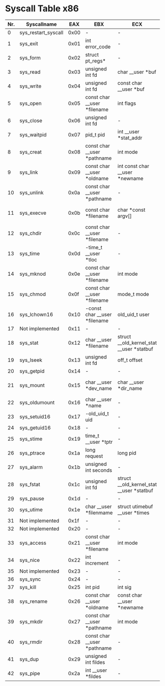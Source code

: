 # Syscall Table x86

| Nr. | Syscallname | EAX | EBX | ECX | EDX | ESI | EDI | Definition |
| --- | ----------- | --- | --- | --- | --- | --- | --- | -----------|
|0|sys_restart_syscall|0x00|-|-|-|-|-|kernel/signal.c:2058|
|1|sys_exit|0x01|int error_code|-|-|-|-|kernel/exit.c:1046|
|2|sys_form|0x02|struct pt_regs*|-|-|-|-|arch/alpha/kernel/entry.S:716|
|3|sys_read|0x03|unsigned int fd|char __user *buf|size_t count|-|-|fs/read_write.c:391|
|4|sys_write|0x04|unsigned int fd|const char __user *buf|size_t count|-|-|fs/read_write.c:408|
|5|sys_open|0x05|const char __user *filename|int flags|int mode|-|-|fs/open.c:900|
|6|sys_close|0x06|unsigned int fd|-|-|-|-|fs/open.c:969|
|7|sys_waitpid|0x07|pid_t pid|int __user *stat_addr|int options|-|-|kernel/exit.c:1771|
|8|sys_creat|0x08|const char __user *pathname|int mode|-|-|-|fs/open.c:933|
|9|sys_link|0x09|const char __user *oldname|int const char __user *newname|-|-|-|fs/namei.c:2520|
|10|sys_unlink|0x0a|const char __user *pathname|-|-|-|-|fs/namei.c:2352|
|11|sys_execve|0x0b|const char *filename| char *const argv[]|char *const argv[]|-|-|arch/alpha/kernel/entry.S:925|
|12|sys_chdir|0x0c|const char __user *filename|-|-|-|-|fs/open.c:361|
|13|sys_time|0x0d|-time_t __user *tloc|-|-|-|-|kernel/posix-timers.c:855|
|14|sys_mknod|0x0e|const char __user *filename|int mode|unsigned dev|-|-|fs/namei.c:2067|
|15|sys_chmod|0x0f|const char __user *filename|mode_t mode|-|-|-|fs/open.c:507|
|16|sys_lchown16|0x10|-const char __user *filename|old_uid_t user|old_gid_t group|-|-|kernel/uid16.c:27|
|17|Not implemented|0x11|-|-|-|-|-|-|
|18|sys_stat|0x12|char __user *filename|struct __old_kernel_stat __user *statbuf|-|-|-|fs/stat.c:150|
|19|sys_lseek|0x13|unsigned int fd|off_t offset|unsigned int origin|-|-|fs/read_write.c:167|
|20|sys_getpid|0x14|-|-|-|-|-|kernel/timer.c:1337|
|21|sys_mount|0x15|char __user *dev_name|char __user *dir_name|char __user *type|unsigned long flags|void __user *data|fs/namespace.c:2118|
|22|sys_oldumount|0x16|char __user *name|-|-|-|-|fs/namespace.c:1171|
|23|sys_setuid16|0x17|-old_uid_t uid|-|-|-|-|kernel/uid16.c:67|
|24|sys_getuid16|0x18|-|-|-|-|-|kernel/uid16.c:212|
|25|sys_stime|0x19|time_t __user *tptr|-|-|-|-|kernel/time.c:81|
|26|sys_ptrace|0x1a|long request|long pid|long addr|long data|-|kernel/ptrace.c:688|
|27|sys_alarm|0x1b|unsigned int seconds|-|-|-|-|kernel/timer.c:1314|
|28|sys_fstat|0x1c|unsigned int fd|struct __old_kernel_stat __user *statbuf||||fs/stat.c:174|
|29|sys_pause|0x1d|-|-|-|-|-|kernel/signal.c:2700|
|30|sys_utime|0x1e|char __user *filenmame|struct utimebuf __user *times||||fs/utimes.c:27|
|31|Not implemented|0x1f|-|-|-|-|-|-|
|32|Not implemented|0x20|-|-|-|-|-|-|
|33|sys_access|0x21|const char __user *filename|int mode|-|-|-|fs/open.c:356|
|34|sys_nice|0x22|int increment|-|-|-|-|kernel/sched.c:4282|
|35|Not implemented|0x23|-|-|-|-|-|-|
|36|sys_sync|0x24|-|-|-|-|-|fs/sync.c:98|
|37|sys_kill|0x25|int pid|int sig|-|-|-|kernel/signal.c:2317|
|38|sys_rename|0x26|const char __user *oldname|const char __user *newname|-|-|-|fs/namei.c:2756|
|39|sys_mkdir|0x27|const char __user *pathname|int mode|-|-|-|fs/namei.c:2130|
|40|sys_rmdir|0x28|const char __user *pathname|-|-|-|-|fs/namei.c:2244|
|41|sys_dup|0x29|unsigned int fildes|-|-|-|-|fs/cntl.c:131|
|42|sys_pipe|0x2a|int __user *fildes|-|-|-|-|fs/pipe.c:1117|